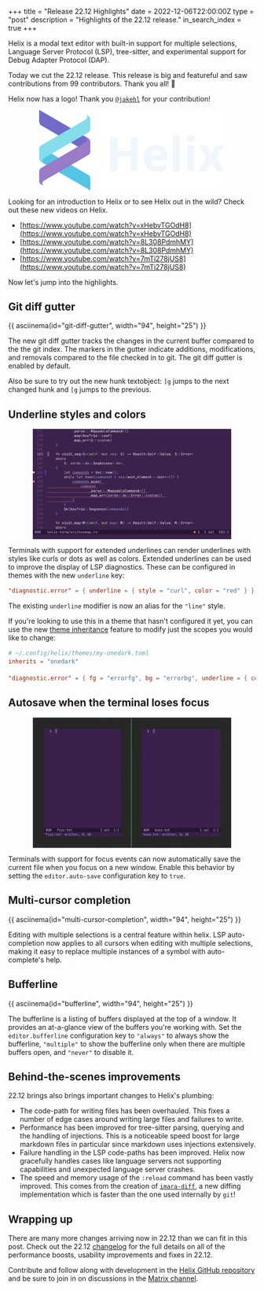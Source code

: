 +++
title = "Release 22.12 Highlights"
date = 2022-12-06T22:00:00Z
type = "post"
description = "Highlights of the 22.12 release."
in_search_index = true
+++

Helix is a modal text editor with built-in support for multiple selections,
Language Server Protocol (LSP), tree-sitter, and experimental support for Debug
Adapter Protocol (DAP).

Today we cut the 22.12 release. This release is big and featureful and saw
contributions from 99 contributors. Thank you all! 🎊

Helix now has a logo! Thank you [`@jakehl`](https://github.com/jakehl) for your
contribution!

<img src="/logo-with-text.svg" style="max-width: 75%; display: block; margin-left: auto; margin-right: auto" />

Looking for an introduction to Helix or to see Helix out in the wild? Check out
these new videos on Helix.

* [https://www.youtube.com/watch?v=xHebvTGOdH8](https://www.youtube.com/watch?v=xHebvTGOdH8)
* [https://www.youtube.com/watch?v=8L308PdmhMY](https://www.youtube.com/watch?v=8L308PdmhMY)
* [https://www.youtube.com/watch?v=7mTi278jUS8](https://www.youtube.com/watch?v=7mTi278jUS8)

Now let's jump into the highlights.

## Git diff gutter

{{ asciinema(id="git-diff-gutter", width="94", height="25") }}

The new git diff gutter tracks the changes in the current buffer compared to
the the git index. The markers in the gutter indicate additions, modifications,
and removals compared to the file checked in to git. The git diff gutter is
enabled by default.

Also be sure to try out the new hunk textobject: `]g` jumps to the next changed
hunk and `[g` jumps to the previous.

## Underline styles and colors

<img src="/undercurl.png" style="max-width: 80%; display: block; margin-left: auto; margin-right: auto"/>

Terminals with support for extended underlines can render underlines with
styles like curls or dots as well as colors. Extended underlines can be used to
improve the display of LSP diagnostics. These can be configured in themes with
the new `underline` key:

```toml
"diagnostic.error" = { underline = { style = "curl", color = "red" } }
```

The existing `underline` modifier is now an alias for the `"line"` style.

If you're looking to use this in a theme that hasn't configured it yet, you
can use the new [theme inheritance] feature to modify just the scopes you would
like to change:

```toml
# ~/.config/helix/themes/my-onedark.toml
inherits = "onedark"

"diagnostic.error" = { fg = "errorfg", bg = "errorbg", underline = { color = "red" } }
```

[theme inheritance]: https://docs.helix-editor.com/master/themes.html#inheritance

## Autosave when the terminal loses focus

<img src="/auto-save.gif" style="max-width: 80%; display: block; margin-left: auto; margin-right: auto"/>

Terminals with support for focus events can now automatically save the current
file when you focus on a new window. Enable this behavior by setting the
`editor.auto-save` configuration key to `true`.

## Multi-cursor completion

{{ asciinema(id="multi-cursor-completion", width="94", height="25") }}

Editing with multiple selections is a central feature within helix. LSP
auto-completion now applies to all cursors when editing with multiple
selections, making it easy to replace multiple instances of a symbol with
auto-complete's help.

## Bufferline

{{ asciinema(id="bufferline", width="94", height="25") }}

The bufferline is a listing of buffers displayed at the top of a window. It
provides an at-a-glance view of the buffers you're working with. Set
the `editor.bufferline` configuration key to `"always"` to always show the
bufferline, `"multiple"` to show the bufferline only when there are multiple
buffers open, and `"never"` to disable it.

## Behind-the-scenes improvements

22.12 brings also brings important changes to Helix's plumbing:

* The code-path for writing files has been overhauled. This fixes a number of
  edge cases around writing large files and failures to write.
* Performance has been improved for tree-sitter parsing, querying and the
  handling of injections. This is a noticeable speed boost for large markdown
  files in particular since markdown uses injections extensively.
* Failure handling in the LSP code-paths has been improved. Helix now
  gracefully handles cases like language servers not supporting capabilities
  and unexpected language server crashes.
* The speed and memory usage of the `:reload` command has been vastly improved.
  This comes from the creation of [`imara-diff`](imara-diff), a new diffing
  implementation which is faster than the one used internally by `git`!

## Wrapping up

There are many more changes arriving now in 22.12 than we can fit in this post.
Check out the 22.12 [changelog] for the full details on all of the performance
boosts, usability improvements and fixes in 22.12.

Contribute and follow along with development in the [Helix GitHub
repository][helix-git] and be sure to join in on discussions in the [Matrix
channel][matrix].

[changelog]: https://github.com/helix-editor/helix/blob/master/CHANGELOG.md#2212-2022-12-06
[helix-git]: https://github.com/helix-editor/helix/
[matrix]: https://matrix.to/#/#helix-community:matrix.org
[imara-diff]: https://github.com/pascalkuthe/imara-diff
